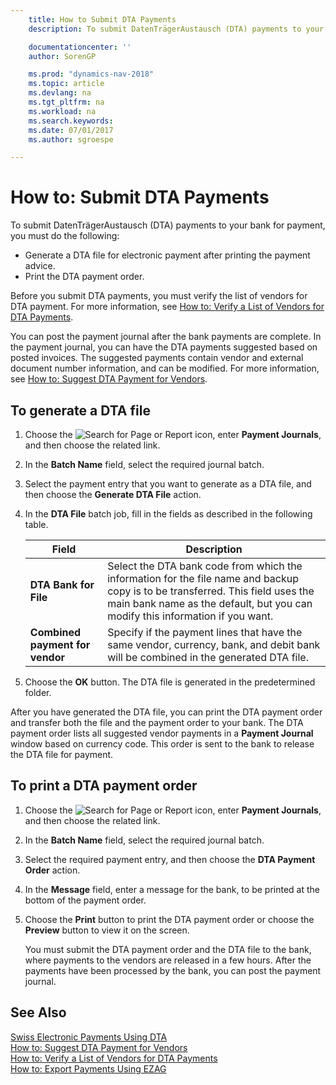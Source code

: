 ```yaml
---
    title: How to Submit DTA Payments
    description: To submit DatenTrägerAustausch (DTA) payments to your bank for payment, you must perform certain tasks.

    documentationcenter: ''
    author: SorenGP

    ms.prod: "dynamics-nav-2018"
    ms.topic: article
    ms.devlang: na
    ms.tgt_pltfrm: na
    ms.workload: na
    ms.search.keywords:
    ms.date: 07/01/2017
    ms.author: sgroespe

---
```

# How to: Submit DTA Payments
To submit DatenTrägerAustausch (DTA) payments to your bank for payment, you must do the following:  

- Generate a DTA file for electronic payment after printing the payment advice.  
- Print the DTA payment order.  

Before you submit DTA payments, you must verify the list of vendors for DTA payment. For more information, see [How to: Verify a List of Vendors for DTA Payments](how-to-verify-a-list-of-vendors-for-dta-payments.md).  

You can post the payment journal after the bank payments are complete. In the payment journal, you can have the DTA payments suggested based on posted invoices. The suggested payments contain vendor and external document number information, and can be modified. For more information, see [How to: Suggest DTA Payment for Vendors](how-to-suggest-dta-payment-for-vendors.md).  

## To generate a DTA file  

1.  Choose the ![Search for Page or Report](../../media/ui-search/search_small.png "Search for Page or Report icon") icon, enter **Payment Journals**, and then choose the related link.  
2.  In the **Batch Name** field, select the required journal batch.  
3.  Select the payment entry that you want to generate as a DTA file, and then choose the **Generate DTA File** action.  
4.  In the **DTA File** batch job, fill in the fields as described in the following table.  

    |Field|Description|  
    |---------------------------------|---------------------------------------|  
    |**DTA Bank for File**|Select the DTA bank code from which the information for the file name and backup copy is to be transferred. This field uses the main bank name as the default, but you can modify this information if you want.|  
    |**Combined payment for vendor**|Specify if the payment lines that have the same vendor, currency, bank, and debit bank will be combined in the generated DTA file.|  

5.  Choose the **OK** button. The DTA file is generated in the predetermined folder.  

After you have generated the DTA file, you can print the DTA payment order and transfer both the file and the payment order to your bank. The DTA payment order lists all suggested vendor payments in a **Payment Journal** window based on currency code. This order is sent to the bank to release the DTA file for payment.  

## To print a DTA payment order  

1.  Choose the ![Search for Page or Report](../../media/ui-search/search_small.png "Search for Page or Report icon") icon, enter **Payment Journals**, and then choose the related link.  
2.  In the **Batch Name** field, select the required journal batch.  
3.  Select the required payment entry, and then choose the **DTA Payment Order** action.  
4.  In the **Message** field, enter a message for the bank, to be printed at the bottom of the payment order.  
5.  Choose the **Print** button to print the DTA payment order or choose the **Preview** button to view it on the screen.  

    You must submit the DTA payment order and the DTA file to the bank, where payments to the vendors are released in a few hours. After the payments have been processed by the bank, you can post the payment journal.  

## See Also  
 [Swiss Electronic Payments Using DTA](swiss-electronic-payments-using-dta.md)   
 [How to: Suggest DTA Payment for Vendors](how-to-suggest-dta-payment-for-vendors.md)   
 [How to: Verify a List of Vendors for DTA Payments](how-to-verify-a-list-of-vendors-for-dta-payments.md)   
 [How to: Export Payments Using EZAG](how-to-export-payments-using-ezag.md)
